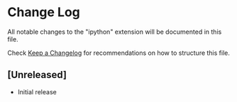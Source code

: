 # Change Log

All notable changes to the "ipython" extension will be documented in this file.

Check [Keep a Changelog](http://keepachangelog.com/) for recommendations on how to structure this file.

## [Unreleased]

- Initial release